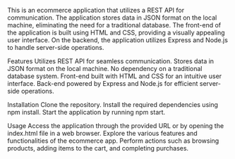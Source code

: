 This is an ecommerce application that utilizes a REST API for communication. The application stores data in JSON format on the local machine, eliminating the need for a traditional database. The front-end of the application is built using HTML and CSS, providing a visually appealing user interface. On the backend, the application utilizes Express and Node.js to handle server-side operations.

Features
Utilizes REST API for seamless communication.
Stores data in JSON format on the local machine.
No dependency on a traditional database system.
Front-end built with HTML and CSS for an intuitive user interface.
Back-end powered by Express and Node.js for efficient server-side operations.

Installation
Clone the repository.
Install the required dependencies using npm install.
Start the application by running npm start.

Usage
Access the application through the provided URL or by opening the index.html file in a web browser.
Explore the various features and functionalities of the ecommerce app.
Perform actions such as browsing products, adding items to the cart, and completing purchases.
